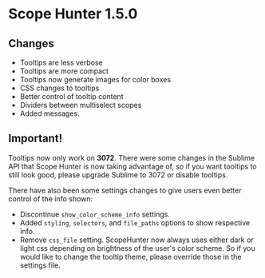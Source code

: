 # Scope Hunter 1.5.0

## Changes

- Tooltips are less verbose
- Tooltips are more compact
- Tooltips now generate images for color boxes
- CSS changes to tooltips
- Better control of tooltip content
- Dividers between multiselect scopes
- Added messages.

## Important!
Tooltips now only work on **3072**.  There were some changes in the Sublime API that Scope Hunter is now taking advantage of, so if you want tooltips to still look good, please upgrade Sublime to 3072 or disable tooltips.

There have also been some settings changes to give users even better control of the info shown:

- Discontinue `show_color_scheme_info` settings.
- Added `styling`, `selectors`, and `file_paths` options to show respective info.
- Remove `css_file` setting.  ScopeHunter now always uses either dark or light css depending on brightness of the user's color scheme.  So if you would like to change the tooltip theme, please override those in the settings file.

